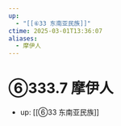 ```yaml
---
up:
  - "[[⑥33 东南亚民族]]"
ctime: 2025-03-01T13:36:07
aliases:
  - 摩伊人
---
```


# ⑥333.7 摩伊人

- up: [[⑥33 东南亚民族]]
